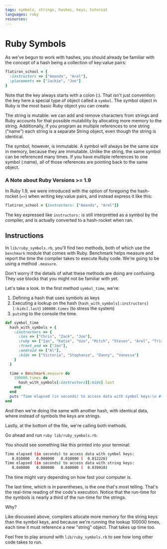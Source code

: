 ```yaml
---
tags: symbols, strings, hashes, keys, tutorial
languages: ruby
resources: 
---
```

# Ruby Symbols

As we've begun to work with hashes, you should already be familiar with the concept of a hash being a collection of key:value pairs:

```ruby
flatiron_school = {
  :instructors => ["Amanda", "Arel"], 
  :placements => ["Jackie", "Joe"]
}
```

Note that the key always starts with a colon (:). That isn't just convention; the key here a special type of object called a `symbol`. The symbol object in Ruby is the most basic Ruby object you can create.

The string is mutable: we can add and remove characters from strings and Ruby accounts for that possible mutability by allocating more memory to the string. Additionally, if you program as multiple references to one string ("name") each string is a separate String object, even though the string is identical.

The symbol, however, is immutable. A symbol will always be the same size in memory, because they are immutable. Unlike the string, the same symbol can be referenced many times. If you have multiple references to one symbol (:name), all of those references are pointing back to the same object.

### A Note about Ruby Versions >= 1.9

In Ruby 1.9, we were introduced with the option of foregoing the hash-rocket (`=>`) when writing key:value pairs, and instead express it like this:

```ruby
flatiron_school = {instructors: ["Amanda", "Arel"]}
```

The key expressed like `instructors:` is still interpretted as a symbol by the compiler, and is actually converted to a hash-rocket when ran.

## Instructions

In `lib/ruby_symbols.rb`, you'll find two methods, both of which use the `benchmark` module that comes with Ruby. Benchmark helps measure and report the time the compiler takes to execute Ruby code. We're going to be using a method `.measure`.

Don't worry if the details of what these methods are doing are confusing. They use blocks that you might not be familiar with yet.

Let's take a look. In the first method `symbol_time`, we're:
1. Defining a hash that uses symbols as keys
2. Executing a lookup on the hash (`hash_with_symbols[:instructors][:kids].last`) `100000.times` (to stress the system)
3. `puts`ing to the console the time.

```ruby
def symbol_time
  hash_with_symbols = {
    :instructors => {
      :ios => ["Chris", "Zack", "Joe"],
      :ruby => ["Ian", "Katie", "Uzo", "Mitch", "Steven", "Arel", "Tristan", "Amanda"],
      :front_end => ["Jon"],
      :android => ["Al"],
      :kids => ["Victoria", "Stephanie", "Danny", "Vanessa"]
    }
  }

  time = Benchmark.measure do
    100000.times do 
      hash_with_symbols[:instructors][:kids].last
    end
  end
  puts "Time elapsed (in seconds) to access data with symbol keys:\n #{time}"
end
```

And then we're doing the same with another hash, with identical data, where instead of symbols the keys are strings.

Lastly, at the bottom of the file, we're calling both methods.

Go ahead and run `ruby lib/ruby_symbols.rb`.

You should see something like this printed into your terminal:

```bash
Time elapsed (in seconds) to access data with symbol keys:
   0.010000   0.000000   0.010000 (  0.012226)
Time elapsed (in seconds) to access data with string keys:
   0.040000   0.000000   0.040000 (  0.039910)
```

The time might vary depending on how fast your computer is.

The last time, which is in parentheses, is the one that's most telling. That's the real-time reading of the code's execution. Notice that the run-time for the symbols is nearly a third of the run-time for the strings.

Why?

Like discussed above, compilers allocate more memory for the string keys than the symbol keys, and because we're running the lookup 100000 times, each time it must reference a new "string" object. That takes up time too.

Feel free to play around with `lib/ruby_symbols.rb` to see how long other code takes to run.
